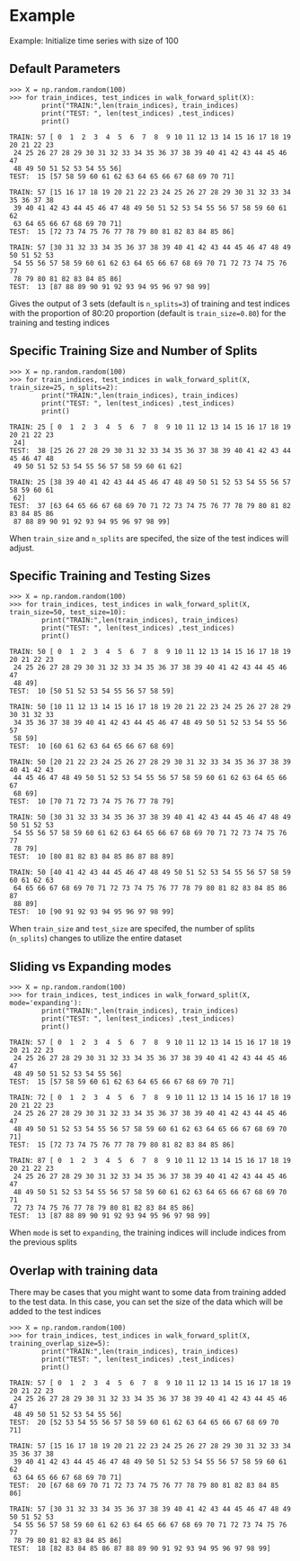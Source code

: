 # Example

Example:
Initialize time series with size of 100

## Default Parameters
```
>>> X = np.random.random(100)
>>> for train_indices, test_indices in walk_forward_split(X):
        print("TRAIN:",len(train_indices), train_indices)
        print("TEST: ", len(test_indices) ,test_indices)
        print()
```

```
TRAIN: 57 [ 0  1  2  3  4  5  6  7  8  9 10 11 12 13 14 15 16 17 18 19 20 21 22 23
 24 25 26 27 28 29 30 31 32 33 34 35 36 37 38 39 40 41 42 43 44 45 46 47
 48 49 50 51 52 53 54 55 56]
TEST:  15 [57 58 59 60 61 62 63 64 65 66 67 68 69 70 71]

TRAIN: 57 [15 16 17 18 19 20 21 22 23 24 25 26 27 28 29 30 31 32 33 34 35 36 37 38
 39 40 41 42 43 44 45 46 47 48 49 50 51 52 53 54 55 56 57 58 59 60 61 62
 63 64 65 66 67 68 69 70 71]
TEST:  15 [72 73 74 75 76 77 78 79 80 81 82 83 84 85 86]

TRAIN: 57 [30 31 32 33 34 35 36 37 38 39 40 41 42 43 44 45 46 47 48 49 50 51 52 53
 54 55 56 57 58 59 60 61 62 63 64 65 66 67 68 69 70 71 72 73 74 75 76 77
 78 79 80 81 82 83 84 85 86]
TEST:  13 [87 88 89 90 91 92 93 94 95 96 97 98 99]
```
Gives the output of 3 sets (default is `n_splits=3`) of training and test indices with the proportion of 80:20 proportion (default is `train_size=0.80`) for the training and testing indices


## Specific Training Size and Number of Splits
```
>>> X = np.random.random(100)
>>> for train_indices, test_indices in walk_forward_split(X, train_size=25, n_splits=2):
        print("TRAIN:",len(train_indices), train_indices)
        print("TEST: ", len(test_indices) ,test_indices)
        print()
```

```
TRAIN: 25 [ 0  1  2  3  4  5  6  7  8  9 10 11 12 13 14 15 16 17 18 19 20 21 22 23
 24]
TEST:  38 [25 26 27 28 29 30 31 32 33 34 35 36 37 38 39 40 41 42 43 44 45 46 47 48
 49 50 51 52 53 54 55 56 57 58 59 60 61 62]

TRAIN: 25 [38 39 40 41 42 43 44 45 46 47 48 49 50 51 52 53 54 55 56 57 58 59 60 61
 62]
TEST:  37 [63 64 65 66 67 68 69 70 71 72 73 74 75 76 77 78 79 80 81 82 83 84 85 86
 87 88 89 90 91 92 93 94 95 96 97 98 99]
```
When `train_size` and `n_splits` are specifed, the size of the test indices will adjust.


## Specific Training and Testing Sizes
```
>>> X = np.random.random(100)
>>> for train_indices, test_indices in walk_forward_split(X, train_size=50, test_size=10):
        print("TRAIN:",len(train_indices), train_indices)
        print("TEST: ", len(test_indices) ,test_indices)
        print()
```

```
TRAIN: 50 [ 0  1  2  3  4  5  6  7  8  9 10 11 12 13 14 15 16 17 18 19 20 21 22 23
 24 25 26 27 28 29 30 31 32 33 34 35 36 37 38 39 40 41 42 43 44 45 46 47
 48 49]
TEST:  10 [50 51 52 53 54 55 56 57 58 59]

TRAIN: 50 [10 11 12 13 14 15 16 17 18 19 20 21 22 23 24 25 26 27 28 29 30 31 32 33
 34 35 36 37 38 39 40 41 42 43 44 45 46 47 48 49 50 51 52 53 54 55 56 57
 58 59]
TEST:  10 [60 61 62 63 64 65 66 67 68 69]

TRAIN: 50 [20 21 22 23 24 25 26 27 28 29 30 31 32 33 34 35 36 37 38 39 40 41 42 43
 44 45 46 47 48 49 50 51 52 53 54 55 56 57 58 59 60 61 62 63 64 65 66 67
 68 69]
TEST:  10 [70 71 72 73 74 75 76 77 78 79]

TRAIN: 50 [30 31 32 33 34 35 36 37 38 39 40 41 42 43 44 45 46 47 48 49 50 51 52 53
 54 55 56 57 58 59 60 61 62 63 64 65 66 67 68 69 70 71 72 73 74 75 76 77
 78 79]
TEST:  10 [80 81 82 83 84 85 86 87 88 89]

TRAIN: 50 [40 41 42 43 44 45 46 47 48 49 50 51 52 53 54 55 56 57 58 59 60 61 62 63
 64 65 66 67 68 69 70 71 72 73 74 75 76 77 78 79 80 81 82 83 84 85 86 87
 88 89]
TEST:  10 [90 91 92 93 94 95 96 97 98 99]

```
When `train_size` and `test_size` are specifed, the number of splits (`n_splits`) changes to utilize the entire dataset


## Sliding vs Expanding modes
```
>>> X = np.random.random(100)
>>> for train_indices, test_indices in walk_forward_split(X, mode='expanding'):
        print("TRAIN:",len(train_indices), train_indices)
        print("TEST: ", len(test_indices) ,test_indices)
        print()
```

```
TRAIN: 57 [ 0  1  2  3  4  5  6  7  8  9 10 11 12 13 14 15 16 17 18 19 20 21 22 23
 24 25 26 27 28 29 30 31 32 33 34 35 36 37 38 39 40 41 42 43 44 45 46 47
 48 49 50 51 52 53 54 55 56]
TEST:  15 [57 58 59 60 61 62 63 64 65 66 67 68 69 70 71]

TRAIN: 72 [ 0  1  2  3  4  5  6  7  8  9 10 11 12 13 14 15 16 17 18 19 20 21 22 23
 24 25 26 27 28 29 30 31 32 33 34 35 36 37 38 39 40 41 42 43 44 45 46 47
 48 49 50 51 52 53 54 55 56 57 58 59 60 61 62 63 64 65 66 67 68 69 70 71]
TEST:  15 [72 73 74 75 76 77 78 79 80 81 82 83 84 85 86]

TRAIN: 87 [ 0  1  2  3  4  5  6  7  8  9 10 11 12 13 14 15 16 17 18 19 20 21 22 23
 24 25 26 27 28 29 30 31 32 33 34 35 36 37 38 39 40 41 42 43 44 45 46 47
 48 49 50 51 52 53 54 55 56 57 58 59 60 61 62 63 64 65 66 67 68 69 70 71
 72 73 74 75 76 77 78 79 80 81 82 83 84 85 86]
TEST:  13 [87 88 89 90 91 92 93 94 95 96 97 98 99]
```
When `mode` is set to `expanding`, the training indices will include indices from the previous splits


## Overlap with training data

There may be cases that you might want to some data from training added to the test data. 
In this case, you can set the size of the data which will be added to the test indices

```
>>> X = np.random.random(100)
>>> for train_indices, test_indices in walk_forward_split(X, training_overlap_size=5):
        print("TRAIN:",len(train_indices), train_indices)
        print("TEST: ", len(test_indices) ,test_indices)
        print()
```

```
TRAIN: 57 [ 0  1  2  3  4  5  6  7  8  9 10 11 12 13 14 15 16 17 18 19 20 21 22 23
 24 25 26 27 28 29 30 31 32 33 34 35 36 37 38 39 40 41 42 43 44 45 46 47
 48 49 50 51 52 53 54 55 56]
TEST:  20 [52 53 54 55 56 57 58 59 60 61 62 63 64 65 66 67 68 69 70 71]

TRAIN: 57 [15 16 17 18 19 20 21 22 23 24 25 26 27 28 29 30 31 32 33 34 35 36 37 38
 39 40 41 42 43 44 45 46 47 48 49 50 51 52 53 54 55 56 57 58 59 60 61 62
 63 64 65 66 67 68 69 70 71]
TEST:  20 [67 68 69 70 71 72 73 74 75 76 77 78 79 80 81 82 83 84 85 86]

TRAIN: 57 [30 31 32 33 34 35 36 37 38 39 40 41 42 43 44 45 46 47 48 49 50 51 52 53
 54 55 56 57 58 59 60 61 62 63 64 65 66 67 68 69 70 71 72 73 74 75 76 77
 78 79 80 81 82 83 84 85 86]
TEST:  18 [82 83 84 85 86 87 88 89 90 91 92 93 94 95 96 97 98 99]

```
